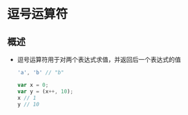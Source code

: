 # 逗号运算符

## 概述

  - 逗号运算符用于对两个表达式求值，并返回后一个表达式的值

    ```javascript
    'a', 'b' // "b"

    var x = 0;
    var y = (x++, 10);
    x // 1
    y // 10
    ```
